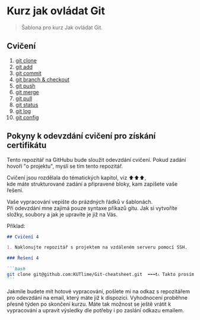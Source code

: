# Kurz jak ovládat Git

> Šablona pro kurz Jak ovládat Git.

## Cvičení

1. [git clone](./01%20git%20clone/Readme.md)
2. [git add](./02%20git%20add/Readme.md)
3. [git commit](./03%20git%20commit/Readme.md)
4. [git branch & checkout](./04%20git%20branch%20and%20checkout/Readme.md)
5. [git push](./05%20git%20push/Readme.md)
6. [git merge](./06%20git%20merge/Readme.md)
7. [git pull](./07%20git%20pull/Readme.md)
8. [git status](./08%20git%20status/Readme.md)
9. [git log](./09%20git%20log/Readme.md)
10. [git config](./10%20git%20config/Readme.md)

## Pokyny k odevzdání cvičení pro získání certifikátu

Tento repozitář na GitHubu bude sloužit odevzdání cvičení. Pokud zadání hovoří "o projektu", myslí se tím tento repozitář.

Cvičení jsou rozdělala do tématických kapitol, viz ⬆️⬆️⬆️,  
kde máte strukturované zadání a připravené bloky, kam zapíšete vaše řešení.

Vaše vypracování vepište do prázdných řádků v šablonách.  
Při odevzdání mne zajímá pouze syntaxe příkazů gitu. Jak si vytvoříte složky, soubory a jak je upravíte je již na Vás.

Příklad:

````markdown
## Cvičení 4

1. Naklonujte repozitář s projektem na vzdáleném serveru pomocí SSH.

### Řešení 4

```bash
git clone git@github.com:KUTlime/Git-cheatsheet.git  ⬅️⬅️⬅️❗⚠️ Takto prosím vypracování vašich cvičení
```

````

Jakmile budete mít hotové vypracování, pošlete mi na odkaz s repozitářem pro odevzdání na email, který máte již k dispozici.
Vyhodnocení proběhne přesně týden po skončení kurzu. Máte tak možnost se ještě vrátit k vypracování a upravit výsledky dle potřeby i po zaslání odkazu emailem.
